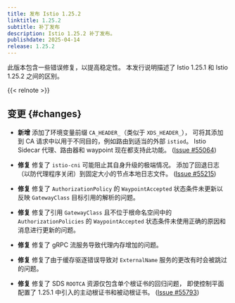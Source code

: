 ```yaml
---
title: 发布 Istio 1.25.2
linktitle: 1.25.2
subtitle: 补丁发布
description: Istio 1.25.2 补丁发布。
publishdate: 2025-04-14
release: 1.25.2
---
```


此版本包含一些错误修复，以提高稳定性。
本发行说明描述了 Istio 1.25.1 和 Istio 1.25.2 之间的区别。

{{< relnote >}}

## 变更 {#changes}

- **新增** 添加了环境变量前缀 `CA_HEADER_`（类似于 `XDS_HEADER_`），
  可将其添加到 CA 请求中以用于不同目的，例如路由到适当的外部 `istiod`。
  Istio Sidecar 代理、路由器和 waypoint 现在都支持此功能。
  ([Issue #55064](https://github.com/istio/istio/issues/55064))

- **修复** 修复了 `istio-cni` 可能阻止其自身升级的极端情况。
  添加了回退日志（以防代理程序关闭）到固定大小的节点本地日志文件。
  ([Issue #55215](https://github.com/istio/istio/issues/55215))

- **修复** 修复了 `AuthorizationPolicy` 的 `WaypointAccepted`
  状态条件未更新以反映 `GatewayClass` 目标引用的解析的问题。

- **修复** 修复了引用 `GatewayClass` 且不位于根命名空间中的
  `AuthorizationPolicies` 的 `WaypointAccepted`
  状态条件未使用正确的原因和消息进行更新的问题。

- **修复** 修复了 gRPC 流服务导致代理内存增加的问题。

- **修复** 修复了由于缓存驱逐错误导致对 `ExternalName` 服务的更改有时会被跳过的问题。

- **修复** 修复了 SDS `ROOTCA` 资源仅包含单个根证书的回归问题，
  即使控制平面配置了 1.25.1 中引入的主动根证书和被动根证书。
  ([Issue #55793](https://github.com/istio/istio/issues/55793))

